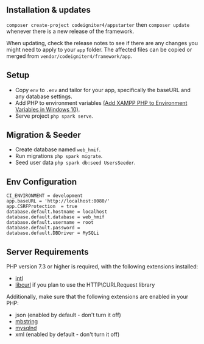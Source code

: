 ## Installation & updates

`composer create-project codeigniter4/appstarter` then `composer update` whenever
there is a new release of the framework.

When updating, check the release notes to see if there are any changes you might need to apply
to your `app` folder. The affected files can be copied or merged from
`vendor/codeigniter4/framework/app`.

## Setup

- Copy `env` to `.env` and tailor for your app, specifically the baseURL
and any database settings.
- Add PHP to environment variables [(Add XAMPP PHP to Environment Variables in Windows 10)](https://dinocajic.medium.com/add-xampp-php-to-environment-variables-in-windows-10-af20a765b0ce).
- Serve project `php spark serve`.

## Migration & Seeder
- Create database named `web_hmif`.
- Run migrations `php spark migrate`.
- Seed user data `php spark db:seed UsersSeeder`.

## Env Configuration
```
CI_ENVIRONMENT = development
app.baseURL = 'http://localhost:8080/'
app.CSRFProtection  = true
database.default.hostname = localhost
database.default.database = web_hmif
database.default.username = root
database.default.password =
database.default.DBDriver = MySQLi
```

## Server Requirements

PHP version 7.3 or higher is required, with the following extensions installed:

- [intl](https://php.net/manual/en/intl.requirements.php)
- [libcurl](https://php.net/manual/en/curl.requirements.php) if you plan to use the HTTP\CURLRequest library

Additionally, make sure that the following extensions are enabled in your PHP:

- json (enabled by default - don't turn it off)
- [mbstring](https://php.net/manual/en/mbstring.installation.php)
- [mysqlnd](https://php.net/manual/en/mysqlnd.install.php)
- xml (enabled by default - don't turn it off)